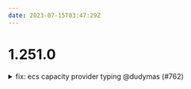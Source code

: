 ```yaml
---
date: 2023-07-15T03:47:29Z
---
```


# 1.251.0

<details>
  <summary>fix: ecs capacity provider typing @dudymas (#762)</summary>

### what
* Adjust typing of `capacity_providers_ec2`

### why
* Component doesn't work without these fixes


</details>